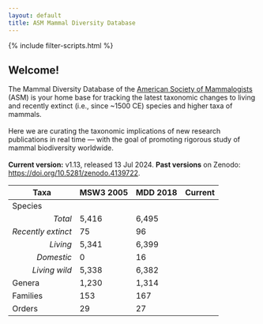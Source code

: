 ```yaml
---
layout: default
title: ASM Mammal Diversity Database
---
```


{% include filter-scripts.html %}

<script>document.addEventListener("DOMContentLoaded", populateStats)</script>

<!-- <br>
<div class="text-center">
<p class="h1">Welcome to ASM's Mammal Diversity Database
</p> -->

<!-- </div> -->

<!-- <div class="wrap"> -->
<!-- <div class="search">
<!--<input class="searchTerm" onkeydown="key_down(event)" id="mammal-search" type="text" name="search"><button class="searchButton" onClick='activateSearch()' type="submit">Search</button>-->
<!-- </div> -->
<!-- </div> -->
<div class="container text-center">
<div class="row align-items-center justify-content-center my-4">
<div class="col-lg-6">
<div class="card border-dark" style="max-width: 56rem;">
<div class="card-body">
<h2 class="card-title">Welcome!</h2>
    <p> The Mammal Diversity Database of the <a href='http://www.mammalsociety.org/'>American Society of Mammalogists</a> (ASM) is your home base for tracking the latest taxonomic changes to living and recently extinct (i.e., since ~1500 CE) species and higher taxa of mammals.
    <br><br>Here we are curating the taxonomic implications of new research publications in real time — with the goal of promoting rigorous study of mammal biodiversity worldwide.
    <br><br><b>Current version:</b> v1.13, released 13 Jul 2024. <b>Past versions</b> on Zenodo: <a href='https://doi.org/10.5281/zenodo.4139722'>https://doi.org/10.5281/zenodo.4139722</a>.
</p>
</div>
</div>
</div>
</div>

<div class="row align-items-center justify-content-center">
<div class="col-md-6">
<div class="table-responsive">
<table class="table table-striped table-bordered">
    <thead class="table-dark">
        <tr>
        <th scope="col">Taxa</th>
        <th scope="col">MSW3 2005</th>
        <th scope="col">MDD 2018</th>
        <th scope="col">Current</th>  
        </tr>
    </thead>
    <tbody>
        <tr><td colspan="4" style="text-align: left">Species</td></tr>
        <tr>
            <td style="text-align: right; font-style: italic;">Total</td>
            <td>5,416</td>
            <td>6,495</td>
            <td id="species"></td>
        </tr>
        <tr>
            <td style="text-align: right; font-style: italic;">Recently extinct</td>
            <td>75</td>
            <td>96</td>
            <td id="extinct"></td>
        </tr>
        <tr>
            <td style="text-align: right; font-style: italic;">Living</td>
            <td>5,341</td>
            <td>6,399</td>
            <td id="living"></td>
        </tr>
        <tr>
            <td style="text-align: right; font-style: italic;">Domestic</td>
            <td>0</td>
            <td>16</td>
            <td id="domestic"></td>
        </tr>
        <tr>
            <td style="text-align: right; font-style: italic;">Living wild</td>
            <td>5,338</td>
            <td>6,382</td>
            <td id="livingWild"></td>
        </tr>
        <tr>
            <td style="text-align: left">Genera</td>
            <td>1,230</td>
            <td>1,314</td>
            <td id="genera"></td>
        </tr>
        <tr>
            <td style="text-align: left">Families</td>
            <td>153</td>
            <td>167</td>
            <td id="families"></td>
        </tr>
        <tr>
            <td style="text-align: left">Orders</td>
            <td>29</td>
            <td>27</td>
            <td id="orders"></td>
        </tr>
    </tbody>
</table>
</div>
</div>
<div class="col-md-6">
<br>
<script type="text/javascript">pickImage()</script>
<br>
</div>
</div>
</div>

<!-- [<a href="https://github.com/mammaldiversity/mammaldiversity.github.io/edit/master/index.md" target="_blank">Edit</a>]
[<a href="mdd.json" target="_blank">JSON</a>] -->

<script>
    function key_down(e) {
        if (e.keyCode === 13) {
            activateSearch();
        }
    }

